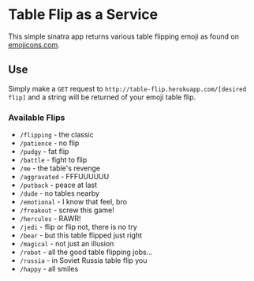 Table Flip as a Service
=======================

This simple sinatra app returns various table flipping emoji as found on [emojicons.com](http://emojicons.com/table-flipping).

## Use

Simply make a `GET` request to `http://table-flip.herokuapp.com/[desired flip]` and a string will be returned of your emoji table flip.

### Available Flips

- `/flipping` - the classic
- `/patience` - no flip
- `/pudgy` - fat flip
- `/battle` - fight to flip
- `/me` - the table's revenge
- `/aggravated` - FFFUUUUUU
- `/putback` - peace at last
- `/dude` - no tables nearby
- `/emotional` - I know that feel, bro
- `/freakout` - screw this game!
- `/hercules` - RAWR!
- `/jedi` - flip or flip not, there is no try
- `/bear` - but this table flipped just right
- `/magical` - not just an illusion
- `/robot` - all the good table flipping jobs...
- `/russia` - in Soviet Russia table flip you
- `/happy` - all smiles

